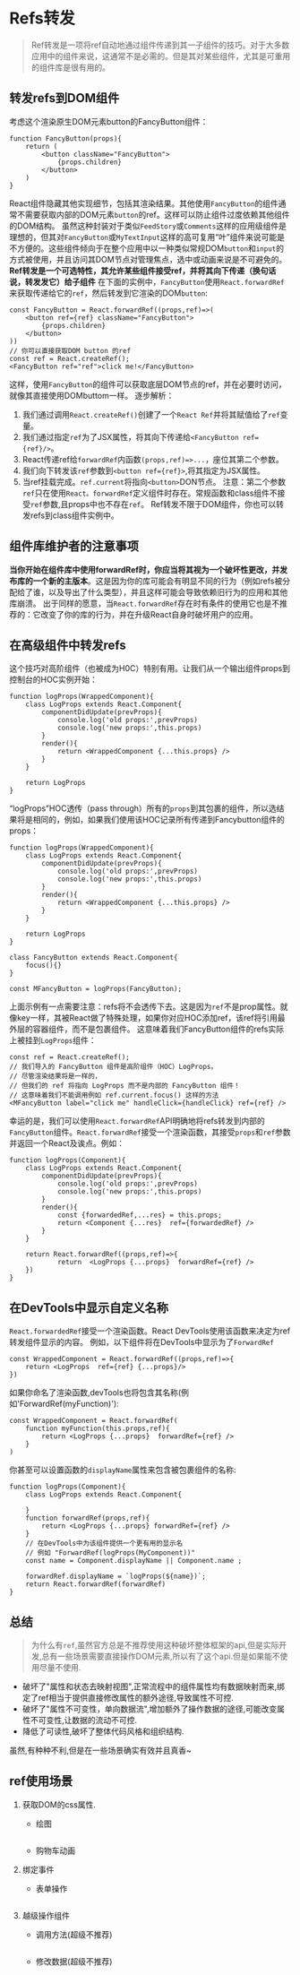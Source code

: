 # Refs转发
> Ref转发是一项将ref自动地通过组件传递到其一子组件的技巧。对于大多数应用中的组件来说，这通常不是必需的。但是其对某些组件，尤其是可重用的组件库是很有用的。

## 转发refs到DOM组件
考虑这个渲染原生DOM元素button的FancyButton组件：
```
function FancyButton(props){
    return (
        <button className="FancyButton">
            {props.children}
        </button>
    )
}
```
React组件隐藏其他实现细节，包括其渲染结果。其他使用`FancyButton`的组件通常不需要获取内部的DOM元素`button`的ref。这样可以防止组件过度依赖其他组件的DOM结构。
虽然这种封装对于类似`FeedStory`或`Comments`这样的应用级组件是理想的，但其对`FancyButton`或`MyTextInput`这样的高可复用“叶”组件来说可能是不方便的。这些组件倾向于在整个应用中以一种类似常规DOM`button`和`input`的方式被使用，并且访问其DOM节点对管理焦点，选中或动画来说是不可避免的。
**Ref转发是一个可选特性，其允许某些组件接受ref，并将其向下传递（换句话说，转发发它）给子组件**
在下面的实例中，`FancyButton`使用`React.forwardRef`来获取传递给它的`ref`，然后转发到它渲染的DOM`button`:
```
const FancyButton = React.forwardRef((props,ref)=>(
    <button ref={ref} className="FancyButton">
        {props.children}
    </button>
))
// 你可以直接获取DOM button 的ref
const ref = React.createRef();
<FancyButton ref="ref">click me!</FancyButton>
```
这样，使用`FancyButton`的组件可以获取底层DOM节点的ref，并在必要时访问，就像其直接使用DOMbuttom一样。
逐步解析：
1. 我们通过调用`React.createRef()`创建了一个`React Ref`并将其赋值给了`ref`变量。
2. 我们通过指定`ref`为了JSX属性，将其向下传递给`<FancyButton ref={ref}/>`。
3. React传递ref给`forwardRef`内函数`(props,ref)=>...`，座位其第二个参数。
4. 我们向下转发该`ref`参数到`<button ref={ref}>`,将其指定为JSX属性。
5. 当ref挂载完成。`ref.current`将指向`<button>`DON节点。
注意：第二个参数`ref`只在使用`React。forwardRef`定义组件时存在。常规函数和class组件不接受`ref`参数,且props中也不存在`ref`。
Ref转发不限于DOM组件，你也可以转发refs到class组件实例中。

## 组件库维护者的注意事项
**当你开始在组件库中使用forwardRef时，你应当将其视为一个破坏性更改，并发布库的一个新的主版本**。这是因为你的库可能会有明显不同的行为（例如refs被分配给了谁，以及导出了什么类型），并且这样可能会导致依赖旧行为的应用和其他库崩溃。
出于同样的愿意，当`React.forwardRef`存在时有条件的使用它也是不推荐的：它改变了你的库的行为，并在升级React自身时破坏用户的应用。

## 在高级组件中转发refs
这个技巧对高阶组件（也被成为H0C）特别有用。让我们从一个输出组件props到控制台的HOC实例开始：
```
function logProps(WrappedComponent){
    class LogProps extends React.Component{
        componentDidUpdate(prevProps){
            console.log('old props:',prevProps)
            console.log('new props:',this.props)
        }
        render(){
            return <WrappedComponent {...this.props} />
        }
    }

    return LogProps
}
```
“logProps”HOC透传（pass through）所有的`props`到其包裹的组件，所以选结果将是相同的，例如，如果我们使用该HOC记录所有传递到Fancybutton组件的props：
```
function logProps(WrappedComponent){
    class LogProps extends React.Component{
        componentDidUpdate(prevProps){
            console.log('old props:',prevProps)
            console.log('new props:',this.props)
        }
        render(){
            return <WrappedComponent {...this.props} />
        }
    }

    return LogProps
}

class FancyButton extends React.Component{
    focus(){}
}

const MFancyButton = logProps(FancyButton);
```
上面示例有一点需要注意：refs将不会透传下去。这是因为`ref`不是prop属性。就像key一样，其被React做了特殊处理，如果你对应HOC添加ref，该ref将引用最外层的容器组件，而不是包裹组件。
这意味着我们FancyButton组件的refs实际上被挂到`LogProps`组件：
```
const ref = React.createRef();
// 我们导入的 FancyButton 组件是高阶组件（HOC）LogProps。
// 尽管渲染结果将是一样的，
// 但我们的 ref 将指向 LogProps 而不是内部的 FancyButton 组件！
// 这意味着我们不能调用例如 ref.current.focus() 这样的方法
<MFancyButton label="click me" handleClick={handleClick} ref={ref} />
```
幸运的是，我们可以使用`React.forwardRef`API明确地将refs转发到内部的`FancyButton`组件。`React.forwardRef`接受一个渲染函数，其接受`props`和`ref`参数并返回一个React及诶点。例如：
```
function logProps(Component){
    class LogProps extends React.Component{
        componentDidUpdate(prevProps){
            console.log('old props:',prevProps)
            console.log('new props:',this.props)
        }
        render(){
            const {forwardedRef,...res} = this.props;
            return <Component {...res}  ref={forwardedRef} />
        }
    }

    return React.forwardRef((props,ref)=>{
            return  <LogProps {...props}  forwardRef={ref} />  
    })
}
```

## 在DevTools中显示自定义名称
`React.forwardedRef`接受一个渲染函数。React DevTools使用该函数来决定为ref转发组件显示的内容。
例如，以下组件将在DevTools中显示为了`ForwardRef`
```
const WrappedComponent = React.forwardRef((props,ref)=>{
    return <LogProps  ref={ref} {...props}/>
})
```
如果你命名了渲染函数,devTools也将包含其名称(例如'ForwardRef(myFunction)'):
```
const WrappedComponent = React.forwardRef(
    function myFunction(this.props,ref){
        return <LogProps {...props}  forwardRef={ref} />
    }
)
```
你甚至可以设置函数的`displayName`属性来包含被包裹组件的名称:
```
function logProps(Component){
    class LogProps extends React.Component{

    }
    function forwardRef(props,ref){
        return <LogProps {...props} forwardRef={ref} />
    }
    // 在DevTools中为该组件提供一个更有用的显示名
    // 例如 "ForwardRef(logProps(MyComponent))"
    const name = Component.displayName || Component.name ;

    forwardRef.displayName = `logProps(${name})`;
    return React.forwardRef(forwardRef)
}
```

## 总结
> 为什么有`ref`,虽然官方总是不推荐使用这种破坏整体框架的api,但是实际开发,总有一些场景需要直接操作DOM元素,所以有了这个api.但是如果能不使用尽量不使用.
- 破坏了"属性和状态去映射视图",正常流程中的组件属性均有数据映射而来,绑定了ref相当于提供直接修改属性的额外途径,导致属性不可控.
- 破坏了"属性不可变性，单向数据流",增加额外了操作数据的途径,可能改变属性不可变性,让数据的流动不可控.
- 降低了可读性,破坏了整体代码风格和组织结构.

虽然,有种种不利,但是在一些场景确实有效并且真香~

## ref使用场景
1. 获取DOM的css属性.
    - 绘图
    ```
    ```
    - 购物车动画

2. 绑定事件
    - 表单操作
    ```
    ```
3. 越级操作组件
    - 调用方法(超级不推荐)
    ```
    ```
    - 修改数据(超级不推荐)
    ```
    ```




